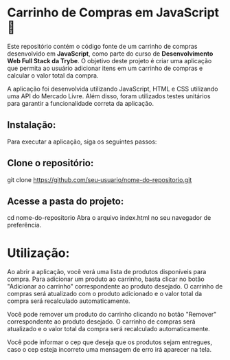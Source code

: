 <h1>Carrinho de Compras em JavaScript 🛒</h1>

Este repositório contém o código fonte de um carrinho de compras desenvolvido em <strong>JavaScript</strong>, como parte do curso de <strong>Desenvolvimento Web Full Stack da Trybe</strong>. O objetivo deste projeto é criar uma aplicação que permita ao usuário adicionar itens em um carrinho de compras e calcular o valor total da compra.

A aplicação foi desenvolvida utilizando JavaScript, HTML e CSS utilizando uma API do Mercado Livre. Além disso, foram utilizados testes unitários para garantir a funcionalidade correta da aplicação.

<h2>Instalação:</h2>

Para executar a aplicação, siga os seguintes passos:

<h2>Clone o repositório:</h2>

git clone https://github.com/seu-usuario/nome-do-repositorio.git

<h2>Acesse a pasta do projeto:</h2>

cd nome-do-repositorio
Abra o arquivo index.html no seu navegador de preferência.

<h1>Utilização:</h1>

Ao abrir a aplicação, você verá uma lista de produtos disponíveis para compra. Para adicionar um produto ao carrinho, basta clicar no botão "Adicionar ao carrinho" correspondente ao produto desejado. O carrinho de compras será atualizado com o produto adicionado e o valor total da compra será recalculado automaticamente.

Você pode remover um produto do carrinho clicando no botão "Remover" correspondente ao produto desejado. O carrinho de compras será atualizado e o valor total da compra será recalculado automaticamente.

Você pode informar o cep que deseja que os produtos sejam entregues, caso o cep esteja incorreto uma mensagem de erro irá aparecer na tela.
